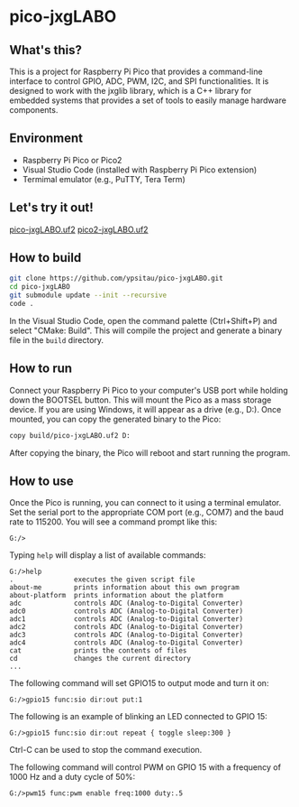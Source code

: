 # pico-jxgLABO

## What's this?

This is a project for Raspberry Pi Pico that provides a command-line interface to control GPIO, ADC, PWM, I2C, and SPI functionalities. It is designed to work with the jxglib library, which is a C++ library for embedded systems that provides a set of tools to easily manage hardware components.

## Environment

- Raspberry Pi Pico or Pico2
- Visual Studio Code (installed with Raspberry Pi Pico extension)
- Termimal emulator (e.g., PuTTY, Tera Term)

## Let's try it out!

[pico-jxgLABO.uf2](https://github.com/ypsitau/pico-jxgLABO/latest/releases/pico-jxgLABO.uf2)
[pico2-jxgLABO.uf2](https://github.com/ypsitau/pico-jxgLABO/latest/releases/pico2-jxgLABO.uf2)

## How to build

```bash
git clone https://github.com/ypsitau/pico-jxgLABO.git
cd pico-jxgLABO
git submodule update --init --recursive
code .
```

In the Visual Studio Code, open the command palette (Ctrl+Shift+P) and select "CMake: Build". This will compile the project and generate a binary file in the `build` directory.

## How to run

Connect your Raspberry Pi Pico to your computer's USB port while holding down the BOOTSEL button. This will mount the Pico as a mass storage device. If you are using Windows, it will appear as a drive (e.g., D:). Once mounted, you can copy the generated binary to the Pico:

```bash
copy build/pico-jxgLABO.uf2 D:
```

After copying the binary, the Pico will reboot and start running the program.

## How to use

Once the Pico is running, you can connect to it using a terminal emulator. Set the serial port to the appropriate COM port (e.g., COM7) and the baud rate to 115200. You will see a command prompt like this:

```text
G:/>
```

Typing `help` will display a list of available commands:

```text
G:/>help
.               executes the given script file
about-me        prints information about this own program
about-platform  prints information about the platform
adc             controls ADC (Analog-to-Digital Converter)
adc0            controls ADC (Analog-to-Digital Converter)
adc1            controls ADC (Analog-to-Digital Converter)
adc2            controls ADC (Analog-to-Digital Converter)
adc3            controls ADC (Analog-to-Digital Converter)
adc4            controls ADC (Analog-to-Digital Converter)
cat             prints the contents of files
cd              changes the current directory
...
```

The following command will set GPIO15 to output mode and turn it on:

```text
G:/>gpio15 func:sio dir:out put:1
```

The following is an example of blinking an LED connected to GPIO 15:

```text
G:/>gpio15 func:sio dir:out repeat { toggle sleep:300 }
```

Ctrl-C can be used to stop the command execution.

The following command will control PWM on GPIO 15 with a frequency of 1000 Hz and a duty cycle of 50%:

```text
G:/>pwm15 func:pwm enable freq:1000 duty:.5
```
